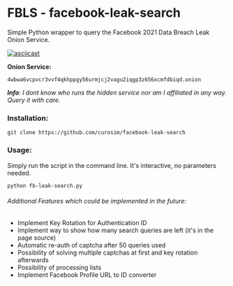 # FBLS - facebook-leak-search
Simple Python wrapper to query the Facebook 2021 Data Breach Leak Onion Service.

[![asciicast](https://asciinema.org/a/3yPXQ6IiQCnP9UNbKUi1x2qjI.svg)](https://asciinema.org/a/3yPXQ6IiQCnP9UNbKUi1x2qjI)

**Onion Service:**
```
4wbwa6vcpvcr3vvf4qkhppgy56urmjcj2vagu2iqgp3z656xcmfdbiqd.onion
```
***Info**: I dont know who runs the hidden service nor am I affiliated in any way. Query it with care.*

### Installation:
```
git clone https://github.com/curosim/facebook-leak-search
```

### Usage:

Simply run the script in the command line.
It's interactive, no parameters needed.

```
python fb-leak-search.py
```






###### Additional Features which could be implemented in the future:
- Implement Key Rotation for Authentication ID
- Implement way to show how many search queries are left (it's in the page source)
- Automatic re-auth of captcha after 50 queries used
- Possibility of solving multiple captchas at first and key rotation afterwards
- Possibility of processing lists
- Implement Facebook Profile URL to ID converter

